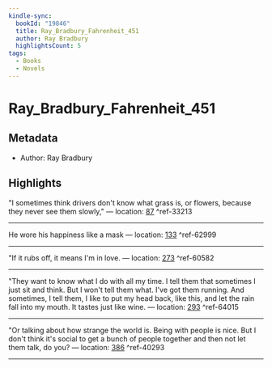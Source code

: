 ```yaml
---
kindle-sync:
  bookId: "19846"
  title: Ray_Bradbury_Fahrenheit_451
  author: Ray Bradbury
  highlightsCount: 5
tags:
  - Books
  - Novels
---
```

# Ray_Bradbury_Fahrenheit_451
## Metadata
* Author: Ray Bradbury

## Highlights
"I sometimes think drivers don't know what grass is, or flowers, because they never see them slowly," — location: [87]() ^ref-33213

---
He wore his happiness like a mask — location: [133]() ^ref-62999

---
"If it rubs off, it means I'm in love. — location: [273]() ^ref-60582

---
"They want to know what I do with all my time. I tell them that sometimes I just sit and think. But I won't tell them what. I've got them running. And sometimes, I tell them, I like to put my head back, like this, and let the rain fall into my mouth. It tastes just like wine. — location: [293]() ^ref-64015

---
"Or talking about how strange the world is. Being with people is nice. But I don't think it's social to get a bunch of people together and then not let them talk, do you? — location: [386]() ^ref-40293

---
